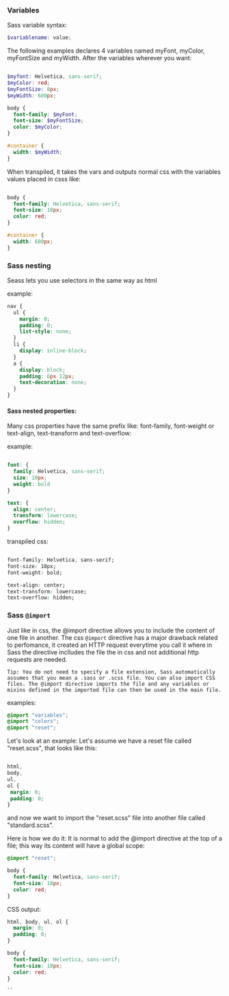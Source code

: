 ### Variables

Sass variable syntax: 

```scss
$variablename: value;
```

The following examples declares 4 variables named myFont, myColor, myFontSize and myWidth. After the variables wherever you want:

```scss

$myfont: Helvetica, sans-serif;
$myColor: red;
$myFontSize: 8px;
$myWidth: 680px;

body {
  font-family: $myFont;
  font-size: $myFontSize;
  color: $myColor;
}

#container {
  width: $myWidth;
}
```
When transpiled, it takes the vars and outputs normal css with the variables values placed in csss like: 

```css

body {
  font-family: Helvetica, sans-serif;
  font-size: 18px;
  color: red;
}

#container {
  width: 680px;
}
```

### Sass nesting

Seass lets you use selectors in the same way as html

example:

```css
nav {
  ul {
    margin: 0;
    padding: 0;
    list-style: none;
  }
  li {
    display: inline-block;
  }
  a {
    display: block;
    padding: 6px 12px;
    text-decoration: none;
  }
}

```

#### Sass nested properties: 

Many css properties have the same prefix like: font-family, font-weight or text-align, text-transform and text-overflow:

example: 

```scss

font: {
  family: Helvetica, sans-serif;
  size: 10px;
  weight: bold
}

text: {
  align: center;
  transform: lowercase;
  overflow: hidden;
}

```

transpiled css: 
```css

font-family: Helvetica, sans-serif;
font-size: 18px;
font-weight: bold;

text-align: center;
text-transform: lowercase;
text-overflow: hidden;

```

### Sass `@import`

Just like in css, the @import directive allows you to include the content of one file in another. The css `@import` directive has a 
major drawback related to perfomance, it created an HTTP request everytime you call it where in Sass the directive inclludes the file the in css and
not additional http requests are needed.

`Tip: You do not need to specify a file extension, Sass automatically assumes that you mean a .sass or .scss file. You can also import CSS files. The @import directive imports the file and any variables or mixins defined in the imported file can then be used in the main file.`

examples: 

```scss
@import "variables";
@import "colors";
@import "reset";

```

Let's look at an example: Let's assume we have a reset file called "reset.scss", that looks like this:

 ```scss

html,
body,
ul,
ol {
  margin: 0;
  padding: 0;
}

```

and now we want to import the "reset.scss" file into another file called "standard.scss".

Here is how we do it: It is normal to add the @import directive at the top of a file; this way its content will have a global scope:

```scss
@import "reset";

body {
  font-family: Helvetica, sans-serif;
  font-size: 18px;
  color: red;
}

```


CSS output:

```css
html, body, ul, ol {
  margin: 0;
  padding: 0;
}

body {
  font-family: Helvetica, sans-serif;
  font-size: 18px;
  color: red;
}

``
